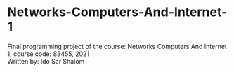# Networks-Computers-And-Internet-1
Final programming project of the course: Networks Computers And Internet 1, course code: 83455, 2021  
Written by: Ido Sar Shalom
